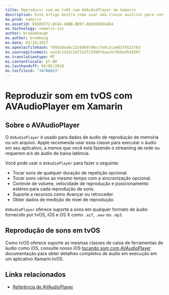 ```yaml
---
title: Reproduzir som em tvOS com AVAudioPlayer em Xamarin
description: Este artigo mostra como usar uma classe auxiliar para controlar a reprodução do som usando um AVAudioPlayer em um aplicativo xamarin.
ms.prod: xamarin
ms.assetid: E0305572-DC64-48BB-BD97-0A5096E6CA04
ms.technology: xamarin-ios
author: bradumbaugh
ms.author: brumbaug
ms.date: 03/16/2017
ms.openlocfilehash: 7d95a8ea6c22c0d897d8ccfe0c2ca401f6523783
ms.sourcegitcommit: ea1dc12a3c2d7322f234997daacbfdb6ad542507
ms.translationtype: MT
ms.contentlocale: pt-BR
ms.lasthandoff: 06/05/2018
ms.locfileid: "34788623"
---
```

# <a name="playing-sound-in-tvos-with-avaudioplayer-in-xamarin"></a>Reproduzir som em tvOS com AVAudioPlayer em Xamarin

## <a name="about-the-avaudioplayer"></a>Sobre o AVAudioPlayer

O `AVAudioPlayer` é usado para dados de áudio de reprodução de memória ou um arquivo. Apple recomenda usar essa classe para executar o áudio em seu aplicativo, a menos que você está fazendo o streaming de rede ou requerem e/s de áudio de baixa latência.

Você pode usar o `AVAudioPlayer` para fazer o seguinte:

- Tocar sons de qualquer duração de repetição opcional.
- Tocar sons vários ao mesmo tempo com a sincronização opcional.
- Controle de volume, velocidade de reprodução e posicionamento estéreo para cada reprodução de sons.
- Suporte a recursos como Avançar ou retroceder.
- Obter dados de medição de nível de reprodução.

`AVAudioPlayer` oferece suporte a sons em qualquer formato de áudio fornecido por tvOS, iOS e OS X como `.aif`, `.wav` ou `.mp3`.

## <a name="playing-sounds-in-tvos"></a>Reprodução de sons em tvOS

Como tvOS oferece suporte as mesmas classes de caixa de ferramentas de áudio como iOS, consulte nosso iOS [tocando som com AVAudioPlayer](http://developer.xamarin.com/recipes/ios/media/sound/avaudioplayer/) documentação para obter detalhes completos de áudio em execução em um aplicativo Xamarin.tvOS.



## <a name="related-links"></a>Links relacionados

- [Referência de AVAudioPlayer](https://developer.apple.com/library/ios/documentation/AVFoundation/Reference/AVAudioPlayerClassReference/)
